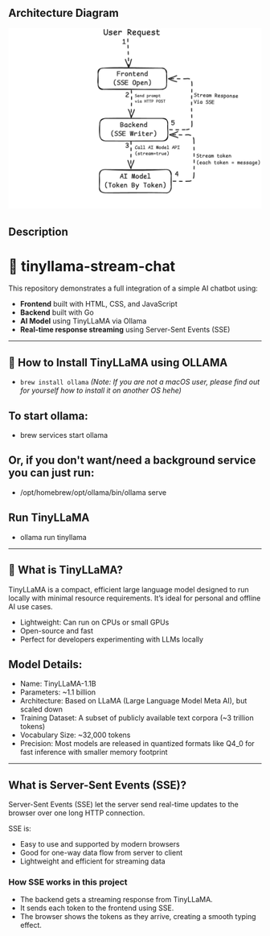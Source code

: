 ## Architecture Diagram

![alt text](https://github.com/dedihartono801/LlamaTalks/blob/master/simple-architecture-AI-BE.png)

## Description

# 🦙 tinyllama-stream-chat

This repository demonstrates a full integration of a simple AI chatbot using:

- **Frontend** built with HTML, CSS, and JavaScript
- **Backend** built with Go
- **AI Model** using TinyLLaMA via Ollama
- **Real-time response streaming** using Server-Sent Events (SSE)

---

## 🚀 How to Install TinyLLaMA using OLLAMA
- `brew install ollama`
*(Note: If you are not a macOS user, please find out for yourself how to install it on another OS hehe)*
## To start ollama:
- brew services start ollama
## Or, if you don't want/need a background service you can just run:
- /opt/homebrew/opt/ollama/bin/ollama serve
## Run TinyLLaMA
- ollama run tinyllama

---

## 🦙 What is TinyLLaMA?

TinyLLaMA is a compact, efficient large language model designed to run locally with minimal resource requirements. It’s ideal for personal and offline AI use cases.

- Lightweight: Can run on CPUs or small GPUs
- Open-source and fast
- Perfect for developers experimenting with LLMs locally

## Model Details:
- Name: TinyLLaMA-1.1B
- Parameters: ~1.1 billion
- Architecture: Based on LLaMA (Large Language Model Meta AI), but scaled down
- Training Dataset: A subset of publicly available text corpora (~3 trillion tokens)
- Vocabulary Size: ~32,000 tokens
- Precision: Most models are released in quantized formats like Q4_0 for fast inference with smaller memory footprint

---

## What is Server-Sent Events (SSE)?

Server-Sent Events (SSE) let the server send real-time updates to the browser over one long HTTP connection.

SSE is:

- Easy to use and supported by modern browsers
- Good for one-way data flow from server to client
- Lightweight and efficient for streaming data

### How SSE works in this project

- The backend gets a streaming response from TinyLLaMA.
- It sends each token to the frontend using SSE.
- The browser shows the tokens as they arrive, creating a smooth typing effect.